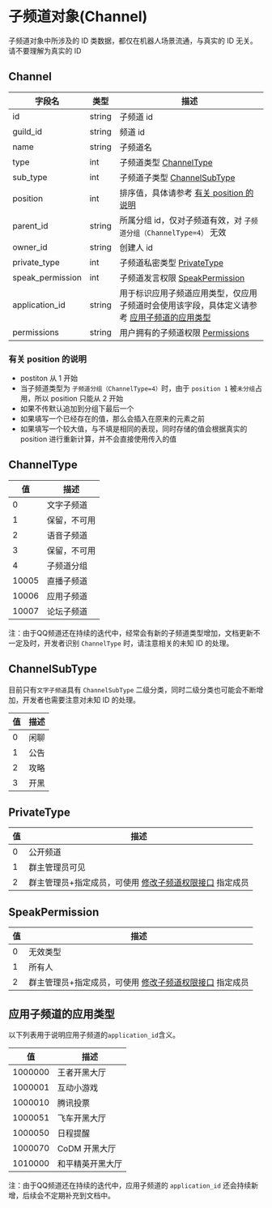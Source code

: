 # 子频道对象(Channel)

子频道对象中所涉及的 ID 类数据，都仅在机器人场景流通，与真实的 ID 无关。请不要理解为真实的 ID

## Channel

| 字段名           | 类型   | 描述                                                                   |
| ---------------- | ------ | ---------------------------------------------------------------------- |
| id               | string | 子频道 id                                                              |
| guild_id         | string | 频道 id                                                                |
| name             | string | 子频道名                                                               |
| type             | int    | 子频道类型 [ChannelType](#channeltype)                                 |
| sub_type         | int    | 子频道子类型 [ChannelSubType](#channelsubtype)                         |
| position         | int    | 排序值，具体请参考 [有关 position 的说明](#有关-position-的说明) |
| parent_id        | string | 所属分组 id，仅对子频道有效，对 `子频道分组（ChannelType=4）` 无效     |
| owner_id         | string | 创建人 id                                                              |
| private_type     | int | 子频道私密类型 [PrivateType](#privatetype)                             |
| speak_permission | int | 子频道发言权限 [SpeakPermission](#speakpermission)                     |
| application_id   | string | 用于标识应用子频道应用类型，仅应用子频道时会使用该字段，具体定义请参考 [应用子频道的应用类型](#应用子频道的应用类型)                  |
| permissions      | string | 用户拥有的子频道权限 [Permissions](../channel_permissions/model.html#permissions) |

### 有关 position 的说明

- postiton 从 1 开始
- 当子频道类型为 `子频道分组（ChannelType=4）`时，由于 `position 1` 被`未分组`占用，所以 position 只能从 2 开始
- 如果不传默认追加到分组下最后一个
- 如果填写一个已经存在的值，那么会插入在原来的元素之前
- 如果填写一个较大值，与不填是相同的表现，同时存储的值会根据真实的 position 进行重新计算，并不会直接使用传入的值

## ChannelType

| 值    | 描述         |
| ----- | ------------ |
| 0     | 文字子频道   |
| 1     | 保留，不可用 |
| 2     | 语音子频道   |
| 3     | 保留，不可用 |
| 4     | 子频道分组   |
| 10005 | 直播子频道   |
| 10006 | 应用子频道   |
| 10007 | 论坛子频道   |

注：由于QQ频道还在持续的迭代中，经常会有新的子频道类型增加，文档更新不一定及时，开发者识别 `ChannelType` 时，请注意相关的未知 ID 的处理。

## ChannelSubType

目前只有`文字子频道`具有 `ChannelSubType` 二级分类，同时二级分类也可能会不断增加，开发者也需要注意对未知 ID 的处理。

| 值  | 描述 |
| --- | ---- |
| 0   | 闲聊 |
| 1   | 公告 |
| 2   | 攻略 |
| 3   | 开黑 |

## PrivateType

| 值  | 描述                                                                                                                        |
| --- | --------------------------------------------------------------------------------------------------------------------------- |
| 0   | 公开频道                                                                                                                    |
| 1   | 群主管理员可见                                                                                                              |
| 2   | 群主管理员+指定成员，可使用 [修改子频道权限接口](../channel_permissions/put_channel_permissions.md#修改子频道权限) 指定成员 |

## SpeakPermission

| 值  | 描述                                                                                                                        |
| --- | --------------------------------------------------------------------------------------------------------------------------- |
| 0   | 无效类型                                                                                                                    |
| 1   | 所有人                                                                                                                      |
| 2   | 群主管理员+指定成员，可使用 [修改子频道权限接口](../channel_permissions/put_channel_permissions.md#修改子频道权限) 指定成员 |

## 应用子频道的应用类型

以下列表用于说明应用子频道的`application_id`含义。

| 值 | 描述 |
|---|---|
| 1000000 | 王者开黑大厅  |
| 1000001 | 互动小游戏  |
| 1000010 | 腾讯投票  |
| 1000051 | 飞车开黑大厅  |
| 1000050 | 日程提醒  |
| 1000070 | CoDM 开黑大厅  |
| 1010000 | 和平精英开黑大厅  |

注：由于QQ频道还在持续的迭代中，应用子频道的 `application_id` 还会持续新增，后续会不定期补充到文档中。
